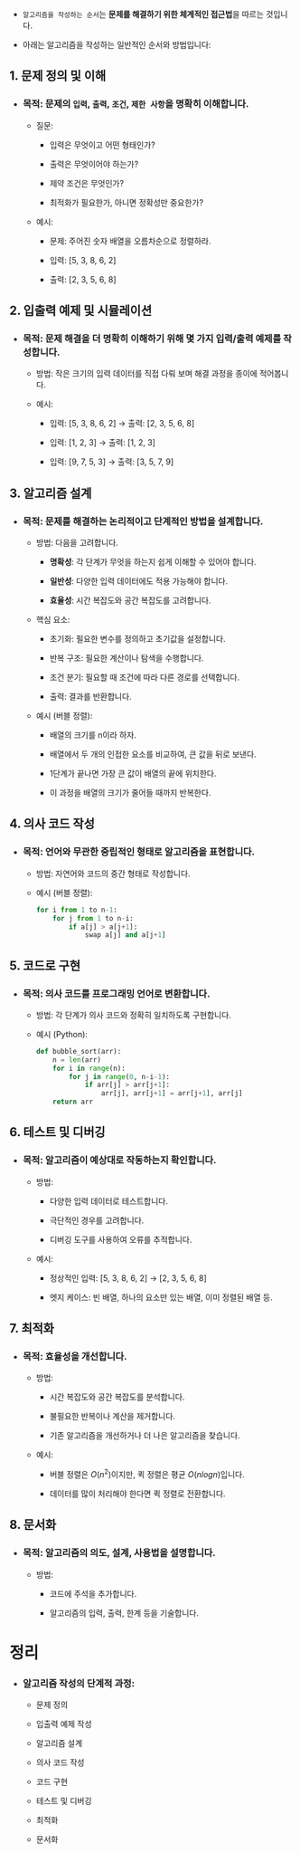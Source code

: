 + `알고리즘을 작성하는 순서`는 **문제를 해결하기 위한 체계적인 접근법**을 따르는 것입니다. 

+ 아래는 알고리즘을 작성하는 일반적인 순서와 방법입니다:

## 1. 문제 정의 및 이해

+ ### 목적: 문제의 `입력`, `출력`, `조건`, `제한 사항`을 명확히 이해합니다.

    + 질문: 

        + 입력은 무엇이고 어떤 형태인가?

        + 출력은 무엇이어야 하는가?

        + 제약 조건은 무엇인가?

        + 최적화가 필요한가, 아니면 정확성만 중요한가?

    + 예시:

        + 문제: 주어진 숫자 배열을 오름차순으로 정렬하라.

        + 입력: [5, 3, 8, 6, 2]
        
        + 출력: [2, 3, 5, 6, 8]

## 2. 입출력 예제 및 시뮬레이션

+ ### 목적: 문제 해결을 더 명확히 이해하기 위해 몇 가지 입력/출력 예제를 작성합니다.

    + 방법: 작은 크기의 입력 데이터를 직접 다뤄 보며 해결 과정을 종이에 적어봅니다.

    + 예시:
    
        + 입력: [5, 3, 8, 6, 2] → 출력: [2, 3, 5, 6, 8]
    
        + 입력: [1, 2, 3] → 출력: [1, 2, 3]
    
        + 입력: [9, 7, 5, 3] → 출력: [3, 5, 7, 9]

## 3. 알고리즘 설계

+ ### 목적: 문제를 해결하는 논리적이고 단계적인 방법을 설계합니다.

    + 방법: 다음을 고려합니다.

        + **명확성**: 각 단계가 무엇을 하는지 쉽게 이해할 수 있어야 합니다.

        + **일반성**: 다양한 입력 데이터에도 적용 가능해야 합니다.

        + **효율성**: 시간 복잡도와 공간 복잡도를 고려합니다.

    + 핵심 요소:

        + 초기화: 필요한 변수를 정의하고 초기값을 설정합니다.
        
        + 반복 구조: 필요한 계산이나 탐색을 수행합니다.
        
        + 조건 분기: 필요할 때 조건에 따라 다른 경로를 선택합니다.
        
        + 출력: 결과를 반환합니다.

    + 예시 (버블 정렬):
        
        + 배열의 크기를 n이라 하자.
        
        + 배열에서 두 개의 인접한 요소를 비교하여, 큰 값을 뒤로 보낸다.
        
        + 1단계가 끝나면 가장 큰 값이 배열의 끝에 위치한다.
        
        + 이 과정을 배열의 크기가 줄어들 때까지 반복한다.

## 4. 의사 코드 작성

+ ### 목적: 언어와 무관한 중립적인 형태로 알고리즘을 표현합니다.

   + 방법: 자연어와 코드의 중간 형태로 작성합니다.

   + 예시 (버블 정렬):

        ```python
        for i from 1 to n-1:
            for j from 1 to n-i:
                if a[j] > a[j+1]:
                    swap a[j] and a[j+1]
        ```
## 5. 코드로 구현

+ ### 목적: 의사 코드를 프로그래밍 언어로 변환합니다.

    + 방법: 각 단계가 의사 코드와 정확히 일치하도록 구현합니다.

    + 예시 (Python):

        ```python
        def bubble_sort(arr):
            n = len(arr)
            for i in range(n):
                for j in range(0, n-i-1):
                    if arr[j] > arr[j+1]:
                        arr[j], arr[j+1] = arr[j+1], arr[j]
            return arr
        ```
## 6. 테스트 및 디버깅

+ ### 목적: 알고리즘이 예상대로 작동하는지 확인합니다.

    + 방법:
        
        + 다양한 입력 데이터로 테스트합니다.
        
        + 극단적인 경우를 고려합니다.
        
        + 디버깅 도구를 사용하여 오류를 추적합니다.
    
    + 예시:
        
        + 정상적인 입력: [5, 3, 8, 6, 2] → [2, 3, 5, 6, 8]
        
        + 엣지 케이스: 빈 배열, 하나의 요소만 있는 배열, 이미 정렬된 배열 등.

## 7. 최적화
+ ### 목적: 효율성을 개선합니다.

    + 방법:
        + 시간 복잡도와 공간 복잡도를 분석합니다.

        + 불필요한 반복이나 계산을 제거합니다.

        + 기존 알고리즘을 개선하거나 더 나은 알고리즘을 찾습니다.

    + 예시:
        + 버블 정렬은 $O(n^2)$이지만, 퀵 정렬은 평균 $O(nlogn)$입니다. 
        
        + 데이터를 많이 처리해야 한다면 퀵 정렬로 전환합니다.

## 8. 문서화
+ ### 목적: 알고리즘의 의도, 설계, 사용법을 설명합니다.
    + 방법:
        
        + 코드에 주석을 추가합니다.
        
        + 알고리즘의 입력, 출력, 한계 등을 기술합니다.

# 정리
+ ### 알고리즘 작성의 단계적 과정:
    
    + 문제 정의
    
    + 입출력 예제 작성
    
    + 알고리즘 설계
    
    + 의사 코드 작성
    
    + 코드 구현
    
    + 테스트 및 디버깅
    
    + 최적화
    
    + 문서화